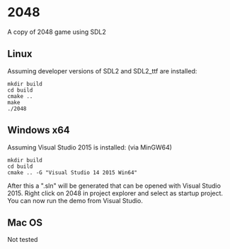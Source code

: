 # 2048
A copy of 2048 game using SDL2

## Linux

Assuming developer versions of SDL2 and SDL2_ttf are installed:

```
mkdir build
cd build
cmake ..
make
./2048
```

## Windows x64

Assuming Visual Studio 2015 is installed: (via MinGW64)

```
mkdir build
cd build
cmake .. -G "Visual Studio 14 2015 Win64"
```

After this a ".sln" will be generated that can be opened with Visual Studio 2015.
Right click on 2048 in project explorer and select as startup project.
You can now run the demo from Visual Studio.

## Mac OS

Not tested